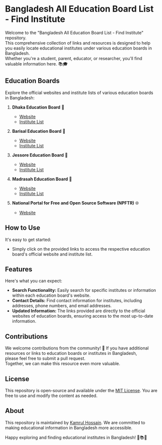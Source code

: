 # Bangladesh All Education Board List - Find Institute

Welcome to the "Bangladesh All Education Board List - Find Institute" repository. <br> This comprehensive collection of links and resources is designed to help you easily locate educational institutes under various education boards in Bangladesh. <br> Whether you're a student, parent, educator, or researcher, you'll find valuable information here. 📚🎓

## Education Boards

Explore the official websites and institute lists of various education boards in Bangladesh:

1. **Dhaka Education Board** 🏫
   - [Website](https://dhakaeducationboard.gov.bd/)
   - [Institute List](https://dhakaeducationboard.gov.bd/index.php/site/subdomain)

2. **Barisal Education Board** 🏫
   - [Website](https://www.barisalboard.gov.bd/)
   - [Institute List](https://www.barisalboard.gov.bd/home/subdomain)

3. **Jessore Education Board** 🏫
   - [Website](https://www.jessoreboard.gov.bd/)
   - [Institute List](https://www.jessoreboard.gov.bd/index.php/site/institute)

4. **Madrasah Education Board** 🏫
   - [Website](https://ebmeb.gov.bd)
   - [Institute List](https://find.ebmeb.gov.bd/9990/institute-list.html)

5. **National Portal for Free and Open Source Software (NPFTR)** 🌐
   - [Website](http://npftr.portal.gov.bd/new-domain)

## How to Use

It's easy to get started:

- Simply click on the provided links to access the respective education board's official website and institute list.

## Features

Here's what you can expect:

- **Search Functionality:** Easily search for specific institutes or information within each education board's website.
- **Contact Details:** Find contact information for institutes, including addresses, phone numbers, and email addresses.
- **Updated Information:** The links provided are directly to the official websites of education boards, ensuring access to the most up-to-date information.

## Contributions

We welcome contributions from the community! 💪 If you have additional resources or links to education boards or institutes in Bangladesh, <br> please feel free to submit a pull request. <br> Together, we can make this resource even more valuable.

## License

This repository is open-source and available under the [MIT License](LICENSE). You are free to use and modify the content as needed.

## About

This repository is maintained by [Kamrul Hossain](https://www.facebook.com/EliteKamrul). We are committed to making educational information in Bangladesh more accessible.

Happy exploring and finding educational institutes in Bangladesh! 🏫📚🎉

